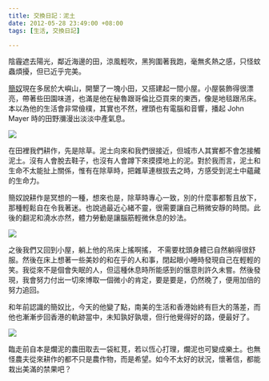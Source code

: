 ```yaml
---
title: 交換日記：泥土
date: 2012-05-28 23:49:00 +08:00
tags: [生活, 交換日記]

---
```


陰霾遮去陽光，鄰近海邊的田，涼風輕吹，黑狗圍著我跑，毫無炙熱之感，只怪蚊蟲煩擾，但已近乎完美。  
  
[簡奴](http://godofwaiyat.blogspot.com/2011/04/blog-post%5F22.html)現在多居於大嶼山，開墾了一塊小田，又搭建起一間小屋。小屋裝飾得很漂亮，帶著些田園味道，也滿是他在秘魯跟哥倫比亞買來的東西，像是地毯跟吊床。本以為他的生活會非常儉樸，其實也不然，裡頭也有電腦和音響，播起 John Mayer 時的田野瀰漫出淡淡中產氣息。  
  
[![](//4.bp.blogspot.com/-z_HdkijCm10/T8OeYu-2IXI/AAAAAAAAA9w/kU0OXRJ_-kg/s320/IMG_3750.JPG)](//4.bp.blogspot.com/-z%5FHdkijCm10/T8OeYu-2IXI/AAAAAAAAA9w/kU0OXRJ%5F-kg/s1600/IMG%5F3750.JPG)

  
在田裡我們耕作，先是除草。泥土向來和我們很接近，但城市人其實都不會怎接觸泥土。沒有人會脫去鞋子，也沒有人會蹲下來摸摸地上的泥。對於我而言，泥土和生命不太能扯上關係，惟有在除草時，把雜草連根拔去之時，方感受到泥土中蘊藏的生命力。  
  
簡奴說耕作是冥想的一種，想來也是，除草時專心一致，別的什麼事都暫且放下，那種輕鬆自在令我著迷。也說過最近心緒不靈，很需要讓自己稍微安靜的時間。此後的翻泥和澆水亦然，體力勞動是讓腦筋輕微休息的妙法。  
  
[![](//2.bp.blogspot.com/-cl0ei4jti2k/T8Oea9vSJzI/AAAAAAAAA94/9wnw_M3NdN4/s320/IMG_3751.JPG)](//2.bp.blogspot.com/-cl0ei4jti2k/T8Oea9vSJzI/AAAAAAAAA94/9wnw%5FM3NdN4/s1600/IMG%5F3751.JPG)

  
之後我們又回到小屋，躺上他的吊床上搖啊搖， 不需要枕頭身體已自然躺得很舒服。然後在床上想著一些美妙的和在乎的人和事，閉起眼小睡時發現自己在輕輕的笑。我從來不是個會失眠的人，但這種休息時所能感到的愜意則許久未嘗。然後發現，我會努力付出一切來博取一個微小的肯定，要是要是，仍然晚了，便用加倍的努力追回。  
  
和年前認識的簡奴比，今天的他變了點，南美的生活和香港始終有巨大的落差，而他也漸漸步回香港的軌跡當中，未知孰好孰壞，但行他覺得好的路，便最好了。  
  
[![](//4.bp.blogspot.com/-AkCY1Tq8ew8/T8OedhXtfeI/AAAAAAAAA-A/GW63IVieofQ/s320/IMG_3753.JPG)](//4.bp.blogspot.com/-AkCY1Tq8ew8/T8OedhXtfeI/AAAAAAAAA-A/GW63IVieofQ/s1600/IMG%5F3753.JPG)

  
臨走前自本是爛泥的農田取去一袋紅莧，若以恆心打理，爛泥也可變成樂土。也無怪農夫從來耕作的都不只是農作物，而是希望。如今不太好的狀況，懷著信，都能栽出美滿的禁果吧？
